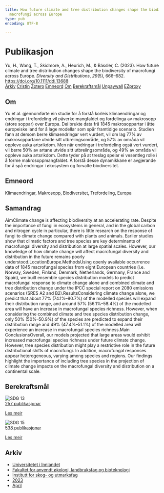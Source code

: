 ```yaml
---
title: How future climate and tree distribution changes shape the biodiversity of
  macrofungi across Europe
type: pub
encoding: UTF-8

---
```

<h1>Publikasjon</h1>
<article id="csl-bib-container-QZCLIG9X" class="csl-bib-container">
  <div class="csl-bib-body"> <div class="csl-entry">Yu, H., Wang, T., Skidmore, A., Heurich, M., &#38; Bässler, C. (2023). How future climate and tree distribution changes shape the biodiversity of macrofungi across Europe. <i>Diversity and Distributions</i>, <i>29</i>(5), 666–682. <a href="https://doi.org/10.1111/ddi.13688">https://doi.org/10.1111/ddi.13688</a></div> </div>
  <div class="csl-bib-buttons">
    <a href="#taxonomy-article-QZCLIG9X" alt="archive" class="csl-bib-button">Arkiv</a>
    <a href="https://app.cristin.no/results/show.jsf?id=2139107" alt="Cristin" class="csl-bib-button">Cristin</a>
    <a href="http://zotero.org/groups/5881554/items/QZCLIG9X" alt="Zotero" class="csl-bib-button">Zotero</a>
    <a href="#keywords-article-QZCLIG9X" alt="keywords" class="csl-bib-button">Emneord</a>
    <a href="#about-article-QZCLIG9X" alt="about_pub" class="csl-bib-button">Om</a>
    <a href="#sdg-article-QZCLIG9X" alt="sdg" class="csl-bib-button">Berekraftsmål</a>
    <a href="https://onlinelibrary.wiley.com/doi/pdfdirect/10.1111/ddi.13688" alt="Unpaywall" class="csl-bib-button">Unpaywall</a>
    <a href="https://onlinelibrary.wiley.com/doi/pdfdirect/10.1111/ddi.13688" alt="EZproxy" class="csl-bib-button">EZproxy</a>
  </div>
  <div id="csl-bib-meta-container-QZCLIG9X"></div>
</article>
<div id="csl-bib-meta-QZCLIG9X" class="csl-bib-meta">
  <article id="about-article-QZCLIG9X" class="about_pub-article">
    <h1>Om</h1>
    Yu et al. gjennomførte ein studie for å forstå korleis klimaendringar og endringar i trefordeling vil påverke mangfaldet og fordelinga av makrosopp (store soppar) over Europa. Dei brukte data frå 1845 makrosoppartar i åtte europeiske land for å lage modellar som spår framtidige scenario. Studien fann at dersom berre klimaendringar vert vurdert, vil om lag 77% av makrosoppartane utvide sitt utbreiingsområde, og 57% av områda vil oppleve auka artsrikdom. Men når endringar i trefordeling også vert vurdert, vil berre 50% av artane utvide sitt utbreiingsområde, og 49% av områda vil oppleve auka artsrikdom. Dette tyder på at treslag spelar ei vesentleg rolle i å forme makrosoppmangfaldet. Å forstå desse dynamikkane er avgjerande for å spå endringar i økosystem og forvalte biodiversitet.
  </article>
  <article id="keywords-article-QZCLIG9X" class="keywords-article">
    <h1>Emneord</h1>
    Klimaendringar, Makrosopp, Biodiversitet, Trefordeling, Europa
  </article>
  <article id="abstract-article-QZCLIG9X" class="abstract-article">
    <h1>Samandrag</h1>
    AimClimate change is affecting biodiversity at an accelerating rate. Despite the importance of fungi in ecosystems in general, and in the global carbon and nitrogen cycle in particular, there is little research on the response of fungi to climate change compared with plants and animals. Earlier studies show that climatic factors and tree species are key determinants of macrofungal diversity and distribution at large spatial scales. However, our knowledge of how climate change will affect macrofungal diversity and distribution in the future remains poorly understood.LocationEurope.MethodsUsing openly available occurrence data of 1845 macrofungal species from eight European countries (i.e. Norway, Sweden, Finland, Denmark, Netherlands, Germany, France and Spain), we built ensemble species distribution models to predict macrofungal response to climate change alone and combined climate and tree distribution change under the IPCC special report on 2080 emissions scenarios (SRES A2 and B2).ResultsConsidering climate change alone, we predict that about 77% (74.1%–80.7%) of the modelled species will expand their distribution range, and around 57% (56.1%–58.4%) of the modelled area will have an increase in macrofungal species richness. However, when considering the combined climate and tree species distribution change, only 50% (50%–50.9%) of the species are predicted to expand their distribution range and 49% (47.4%–51.1%) of the modelled area will experience an increase in macrofungal species richness.Main ConclusionsOverall, our models projected that large areas would exhibit increased macrofungal species richness under future climate change. However, tree species distribution might play a restrictive role in the future distributional shifts of macrofungi. In addition, macrofungal responses appear heterogeneous, varying among species and regions. Our findings highlight the importance of including tree species in the projection of climate change impacts on the macrofungal diversity and distribution on a continental scale.
  </article>
  <article id="sdg-article-QZCLIG9X" class="sdg-article">
    <h1>Berekraftsmål</h1>
    <div class="sdg-container"><div id="sdg13" class="sdg">
        <img src="{{< params subfolder >}}images/sdg/sdg13_nn.png" class="image" alt="SDG 13">
        <div class="sdg-overlay">
          <a href="/nn/archive/?key=?sdg=13#archive" class="sdg-publication-count"><span>257</span> publikasjonar</a>
          <p><a href="https://fn.no/om-fn/fns-baerekraftsmaal/stoppe-klimaendringene?lang=nno-NO" class="sdg-read-more">Les meir</a></p>
        </div>
      </div> <div id="sdg15" class="sdg">
        <img src="{{< params subfolder >}}images/sdg/sdg15_nn.png" class="image" alt="SDG 15">
        <div class="sdg-overlay">
          <a href="/nn/archive/?key=?sdg=15#archive" class="sdg-publication-count"><span>538</span> publikasjonar</a>
          <p><a href="https://fn.no/om-fn/fns-baerekraftsmaal/livet-paa-land?lang=nno-NO" class="sdg-read-more">Les meir</a></p>
        </div>
      </div></div>
  </article>
  <article id="taxonomy-article-QZCLIG9X" class="taxonomy-article">
    <h1>Arkiv</h1>
    <ul>
      <li>
        <a href="/nn/archive/?key=3DCRN523">Universitetet i Innlandet</a>
      </li>
      <li>
        <a href="/nn/archive/?key=T77LXH6D">Fakultet for anvendt økologi, landbruksfag og bioteknologi</a>
      </li>
      <li>
        <a href="/nn/archive/?key=7TRARPE3">Institutt for skog- og utmarksfag</a>
      </li>
      <li>
        <a href="/nn/archive/?key=WXLLSUEU">2023</a>
      </li>
      <li>
        <a href="/nn/archive/?key=J3RKSNFL">April</a>
      </li>
    </ul>
  </article>
</div>

